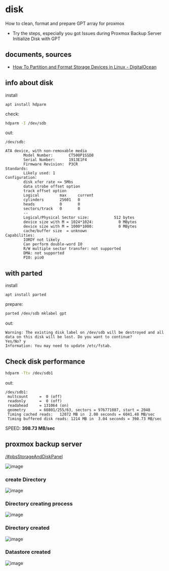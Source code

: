 # disk

How to clean, format and prepare GPT array for proxmox

+ Try the steps, especially you got Issues during Proxmox Backup Server Initialize Disk with GPT 

## documents, sources

+ [How To Partition and Format Storage Devices in Linux - DigitalOcean](https://www.digitalocean.com/community/tutorials/how-to-partition-and-format-storage-devices-in-linux)


## info about disk

install
```
apt install hdparm
```

check:
```bash    
hdparm -I /dev/sdb  
```

out:
```
/dev/sdb:

ATA device, with non-removable media
        Model Number:       CT500P1SSD8                             
        Serial Number:      1913E1F4        
        Firmware Revision:  P3CR
Standards:
        Likely used: 1
Configuration:
        disk xfer rate <= 5Mbs
        data strobe offset option
        track offset option
        Logical         max     current
        cylinders       25601   0
        heads           0       0
        sectors/track   0       0
        --
        Logical/Physical Sector size:           512 bytes
        device size with M = 1024*1024:           0 MBytes
        device size with M = 1000*1000:           0 MBytes 
        cache/buffer size  = unknown
Capabilities:
        IORDY not likely
        Can perform double-word IO
        R/W multiple sector transfer: not supported
        DMA: not supported
        PIO: pio0
```



## with parted

install
```
apt install parted
```

prepare:
```bash
parted /dev/sdb mklabel gpt
```

out:
```
Warning: The existing disk label on /dev/sdb will be destroyed and all data on this disk will be lost. Do you want to continue?
Yes/No? y                                                                 
Information: You may need to update /etc/fstab.
```


## Check disk performance

```bash
hdparm -Ttv /dev/sdb1
```

out:
```
/dev/sdb1:
 multcount     =  0 (off)
 readonly      =  0 (off)
 readahead     = 131064 (on)
 geometry      = 60801/255/63, sectors = 976771087, start = 2048
 Timing cached reads:   12072 MB in  2.00 seconds = 6041.48 MB/sec
 Timing buffered disk reads: 1214 MB in  3.04 seconds = 398.73 MB/sec
```

SPEED: **398.73 MB/sec**

## proxmox backup server


[/#pbsStorageAndDiskPanel](#pbsStorageAndDiskPanel)

![image](https://github.com/tom-sapletta-com/disk/assets/5669657/e56d1297-9dc4-43d7-80fc-837007d94312)



### create Directory

![image](https://github.com/tom-sapletta-com/disk/assets/5669657/015cede6-26e3-4946-a28c-dd6fb8df4fcd)


### Directory creating process

![image](https://github.com/tom-sapletta-com/disk/assets/5669657/730d2dcb-2e83-41cb-9474-71625a4021aa)


### Directory created

![image](https://github.com/tom-sapletta-com/disk/assets/5669657/28222c46-3b6b-4639-badb-464c8d8a7acd)


### Datastore created

![image](https://github.com/tom-sapletta-com/disk/assets/5669657/2b425743-a881-41cb-968b-3e66bec36072)

